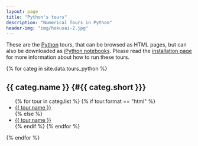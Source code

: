 ```yaml
---
layout: page
title: "Python's tours"
description: "Numerical Tours in Python"
header-img: "img/hokusai-2.jpg"
---
```


These are the [Python](https://www.python.org/) tours, that can be browsed as HTML pages, but can also be downloaded as [iPython notebooks](http://ipython.org/notebook.html). Please read the [installation page](../installation_python/) for more information about how to run these tours.


{% for categ in site.data.tours_python %}

{{ categ.name }}      {#{{ categ.short }}}
----------------

<ul>
{% for tour in categ.list %}
	{% if tour.format == "html" %}
		<li> <a href="{{ tour.rep }}"> {{ tour.name }} </a> </li>
	{% else %}
		<li> <a href="http://nbviewer.ipython.org/github/gpeyre/numerical-tours/blob/master/python/{{ tour.rep }}.ipynb"> {{ tour.name }} </a> </li>
	{% endif %}
{% endfor %}
</ul>

{% endfor %}
